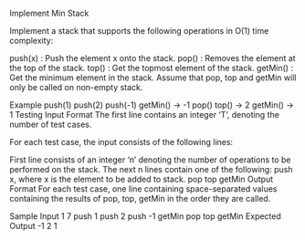 Implement Min Stack


Implement a stack that supports the following operations in O(1) time complexity:

push(x) : Push the element x onto the stack.
pop() : Removes the element at the top of the stack.
top() : Get the topmost element of the stack.
getMin() : Get the minimum element in the stack.
Assume that pop, top and getMin will only be called on non-empty stack.

Example
push(1)
push(2)
push(-1)
getMin() → -1
pop()
top() → 2
getMin() → 1
Testing
Input Format
The first line contains an integer ‘T’, denoting the number of test cases.

For each test case, the input consists of the following lines:

First line consists of an integer ‘n’ denoting the number of operations to be performed on the stack.
The next n lines contain one of the following:
push x, where x is the element to be added to stack.
pop
top
getMin
Output Format
For each test case, one line containing space-separated values containing the results of pop, top, getMin in the order they are called.

Sample Input
1
7
push 1
push 2
push -1
getMin
pop
top
getMin
Expected Output
-1 2 1
